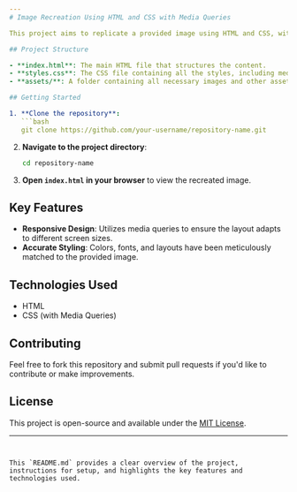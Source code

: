 ```yaml
---
# Image Recreation Using HTML and CSS with Media Queries

This project aims to replicate a provided image using HTML and CSS, with a strong focus on responsive design. The output closely follows the layout, colors, and font styles of the original image, ensuring accuracy across various screen sizes.

## Project Structure

- **index.html**: The main HTML file that structures the content.
- **styles.css**: The CSS file containing all the styles, including media queries for responsiveness.
- **assets/**: A folder containing all necessary images and other assets.

## Getting Started

1. **Clone the repository**:
   ```bash
   git clone https://github.com/your-username/repository-name.git
   ```
2. **Navigate to the project directory**:
   ```bash
   cd repository-name
   ```
3. **Open `index.html` in your browser** to view the recreated image.

## Key Features

- **Responsive Design**: Utilizes media queries to ensure the layout adapts to different screen sizes.
- **Accurate Styling**: Colors, fonts, and layouts have been meticulously matched to the provided image.

## Technologies Used

- HTML
- CSS (with Media Queries)

## Contributing

Feel free to fork this repository and submit pull requests if you'd like to contribute or make improvements.

## License

This project is open-source and available under the [MIT License](LICENSE).

---
```


This `README.md` provides a clear overview of the project, instructions for setup, and highlights the key features and technologies used.
